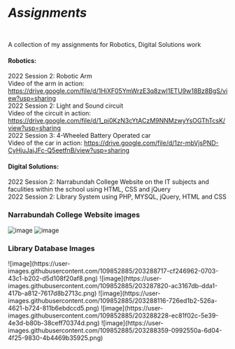 # <b><h5>Assignments</h5></b>
A collection of my assignments for Robotics, Digital Solutions work


<h4>Robotics:</h4>

2022 Session 2: Robotic Arm
<br>
Video of the arm in action: https://drive.google.com/file/d/1HiXF05YmWrzE3q8zwI1ETU9w18Bz8BgS/view?usp=sharing
<br>
2022 Session 2: Light and Sound circuit
<br>
Video of the circuit in action: https://drive.google.com/file/d/1_pi0KzN3cYtACzM9NNMzwyYsOGThTcsK/view?usp=sharing
<br>
2022 Session 3: 4-Wheeled Battery Operated car 
<br>
Video of the car in action: https://drive.google.com/file/d/1zr-mbVjsPND-CyHjuJajJFc-Q5eetfnB/view?usp=sharing

<h4>Digital Solutions:</h4>

2022 Session 2: Narrabundah College Website on the IT subjects and faculities within the school using HTML, CSS and jQuery
<br>
2022 Session 2: Library System using PHP, MYSQL, jQuery, HTML and CSS

<h3>Narrabundah College Website images</h3>

![image](https://user-images.githubusercontent.com/109852885/203284618-823afd2d-9dd9-4adb-a6a5-14e4e010102b.png)
![image](https://user-images.githubusercontent.com/109852885/203285063-110b78da-192f-4b29-ad6f-921c907f299e.png)

<h3>Library Database Images</h3>
![image](https://user-images.githubusercontent.com/109852885/203288717-cf246962-0703-43c1-b202-d5d108f20af8.png)
![image](https://user-images.githubusercontent.com/109852885/203287820-ac3167db-dda1-417b-a812-7617d8b2713c.png)
![image](https://user-images.githubusercontent.com/109852885/203288116-726ed1b2-526a-4621-b724-811b6ebdccd5.png)
![image](https://user-images.githubusercontent.com/109852885/203288228-ec81f02c-5e39-4e3d-b80b-38ceff70374d.png)
![image](https://user-images.githubusercontent.com/109852885/203288359-0992550a-6d04-4f25-9830-4b4469b35925.png)

